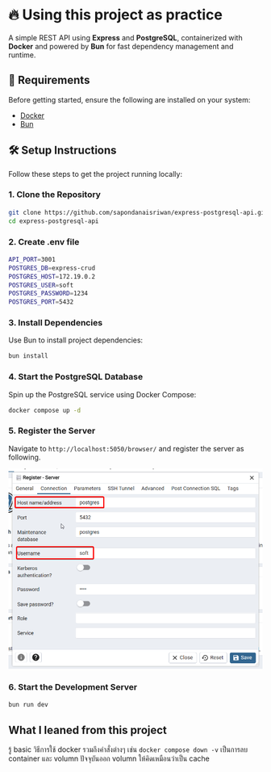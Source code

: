 # 🔥 Using this project as practice

A simple REST API using **Express** and **PostgreSQL**, containerized with **Docker** and powered by **Bun** for fast dependency management and runtime.

## 🚀 Requirements

Before getting started, ensure the following are installed on your system:

- [Docker](https://www.docker.com/products/docker-desktop)
- [Bun](https://bun.sh/)

## 🛠️ Setup Instructions

Follow these steps to get the project running locally:

### 1. Clone the Repository

```bash
git clone https://github.com/sapondanaisriwan/express-postgresql-api.git
cd express-postgresql-api
```

### 2. Create .env file
```bash
API_PORT=3001
POSTGRES_DB=express-crud
POSTGRES_HOST=172.19.0.2
POSTGRES_USER=soft
POSTGRES_PASSWORD=1234
POSTGRES_PORT=5432
```

### 3. Install Dependencies

Use Bun to install project dependencies:

```bash
bun install
```

### 4. Start the PostgreSQL Database

Spin up the PostgreSQL service using Docker Compose:

```bash
docker compose up -d
```

### 5. Register the Server

Navigate to `http://localhost:5050/browser/` and register the server as following.

![plot](./img/register-server.png)

### 6. Start the Development Server

```bash
bun run dev
```

## What I leaned from this project
รู้ basic วิธีการใช้ docker รวมถึงคำสั่งต่างๆ เช่น `docker compose down -v` เป็นการลบ container และ volumn ปัจจุบันออก volumn ให้คิดเหมือนว่าเป็น cache
